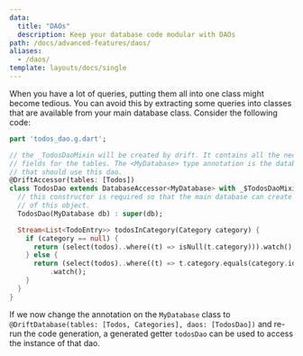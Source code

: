 ```yaml
---
data:
  title: "DAOs"
  description: Keep your database code modular with DAOs
path: /docs/advanced-features/daos/
aliases:
  - /daos/
template: layouts/docs/single
---
```


When you have a lot of queries, putting them all into one class might become
tedious. You can avoid this by extracting some queries into classes that are
available from your main database class. Consider the following code:

```dart
part 'todos_dao.g.dart';

// the _TodosDaoMixin will be created by drift. It contains all the necessary
// fields for the tables. The <MyDatabase> type annotation is the database class
// that should use this dao.
@DriftAccessor(tables: [Todos])
class TodosDao extends DatabaseAccessor<MyDatabase> with _$TodosDaoMixin {
  // this constructor is required so that the main database can create an instance
  // of this object.
  TodosDao(MyDatabase db) : super(db);

  Stream<List<TodoEntry>> todosInCategory(Category category) {
    if (category == null) {
      return (select(todos)..where((t) => isNull(t.category))).watch();
    } else {
      return (select(todos)..where((t) => t.category.equals(category.id)))
          .watch();
    }
  }
}
```

If we now change the annotation on the `MyDatabase` class to `@DriftDatabase(tables: [Todos, Categories], daos: [TodosDao])`
and re-run the code generation, a generated getter `todosDao` can be used to access the instance of that dao.

